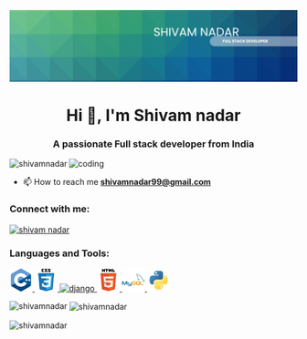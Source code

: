 ![logo](https://github.com/Shivamnadar/Repository-structure-/blob/main/Blue%20Green%20Geometric%20Company%20LinkedIn%20Banner.png)
<h1 align="center">Hi 👋, I'm Shivam nadar</h1>
<h3 align="center">A passionate Full stack developer from India</h3>

<img align= "right" alt="coding" width="400" src="https://cdn.dribbble.com/users/926537/screenshots/4502924/python-2.gif">




<p align="left"> <img src="https://komarev.com/ghpvc/?username=shivamnadar&label=Profile%20views&color=0e75b6&style=flat" alt="shivamnadar" /> </p>

- 📫 How to reach me **shivamnadar99@gmail.com**

<h3 align="left">Connect with me:</h3>
<p align="left">
<a href="https://linkedin.com/in/shivam nadar" target="blank"><img align="center" src="https://raw.githubusercontent.com/rahuldkjain/github-profile-readme-generator/master/src/images/icons/Social/linked-in-alt.svg" alt="shivam nadar" height="30" width="40" /></a>
</p>

<h3 align="left">Languages and Tools:</h3>
<p align="left"> <a href="https://www.w3schools.com/cpp/" target="_blank" rel="noreferrer"> <img src="https://raw.githubusercontent.com/devicons/devicon/master/icons/cplusplus/cplusplus-original.svg" alt="cplusplus" width="40" height="40"/> </a> <a href="https://www.w3schools.com/css/" target="_blank" rel="noreferrer"> <img src="https://raw.githubusercontent.com/devicons/devicon/master/icons/css3/css3-original-wordmark.svg" alt="css3" width="40" height="40"/> </a> <a href="https://www.djangoproject.com/" target="_blank" rel="noreferrer"> <img src="https://cdn.worldvectorlogo.com/logos/django.svg" alt="django" width="40" height="40"/> </a> <a href="https://www.w3.org/html/" target="_blank" rel="noreferrer"> <img src="https://raw.githubusercontent.com/devicons/devicon/master/icons/html5/html5-original-wordmark.svg" alt="html5" width="40" height="40"/> </a> <a href="https://www.mysql.com/" target="_blank" rel="noreferrer"> <img src="https://raw.githubusercontent.com/devicons/devicon/master/icons/mysql/mysql-original-wordmark.svg" alt="mysql" width="40" height="40"/> </a> <a href="https://www.python.org" target="_blank" rel="noreferrer"> <img src="https://raw.githubusercontent.com/devicons/devicon/master/icons/python/python-original.svg" alt="python" width="40" height="40"/> </a> </p>

<p><img align="left" src="https://github-readme-stats.vercel.app/api/top-langs?username=shivamnadar&show_icons=true&locale=en&layout=compact" alt="shivamnadar" /></p>

<p>&nbsp;<img align="center" src="https://github-readme-stats.vercel.app/api?username=shivamnadar&show_icons=true&locale=en" alt="shivamnadar" /></p>

<p><img align="center" src="https://github-readme-streak-stats.herokuapp.com/?user=shivamnadar&" alt="shivamnadar" /></p>
